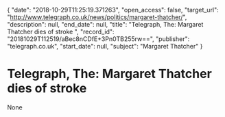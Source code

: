 {
  "date": "2018-10-29T11:25:19.371263", 
  "open_access": false, 
  "target_url": "http://www.telegraph.co.uk/news/politics/margaret-thatcher/", 
  "description": null, 
  "end_date": null, 
  "title": "Telegraph, The: Margaret Thatcher dies of stroke ", 
  "record_id": "20181029T112519/aBec8nCDfE+3Pn0TB255rw==", 
  "publisher": "telegraph.co.uk", 
  "start_date": null, 
  "subject": "Margaret Thatcher"
}

# Telegraph, The: Margaret Thatcher dies of stroke 

None